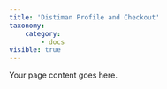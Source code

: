 ```yaml
---
title: 'Distiman Profile and Checkout'
taxonomy:
    category:
        - docs
visible: true
---
```


Your page content goes here.